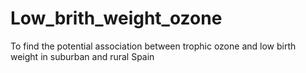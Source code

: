 # Low_brith_weight_ozone
To find the potential association between trophic ozone and low birth weight in suburban and rural Spain
